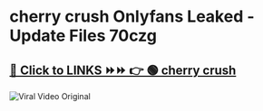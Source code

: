
 # cherry crush Onlyfans Leaked - Update Files 70czg

## <h2><a href="https://clipsfans.com/cherry_crush&ref=git">🔗 Click to LINKS ⏩⏩ 👉 🟢 cherry crush </a></h2>

<a href="https://clipsfans.com/cherry_crush&ref=git" rel="nofollow" data-target="animated-image.originalLink"><img src="https://i.ibb.co.com/xMMVF88/686577567.gif" alt="Viral Video Original" style="max-width: 100%; display: inline-block;" data-target="animated-image.originalImage"></a>

